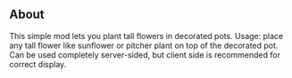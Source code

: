 ## About
This simple mod lets you plant tall flowers in decorated pots. Usage: place any tall flower like sunflower or pitcher plant on top of the decorated pot. Can be used completely server-sided, but client side is recommended for correct display.